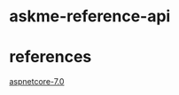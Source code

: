 # askme-reference-api



# references

[aspnetcore-7.0](https://learn.microsoft.com/en-us/aspnet/core/fundamentals/apis?view=aspnetcore-7.0)